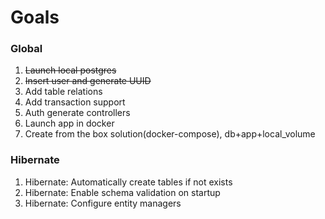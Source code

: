 # Goals
### Global 
1. ~~Launch local postgres~~
2. ~~Insert user and generate UUID~~
3. Add table relations
4. Add transaction support
5. Auth generate controllers
6. Launch app in docker
7. Create from the box solution(docker-compose), db+app+local_volume

### Hibernate

1. Hibernate: Automatically create tables if not exists
2. Hibernate: Enable schema validation on startup
3. Hibernate: Configure entity managers